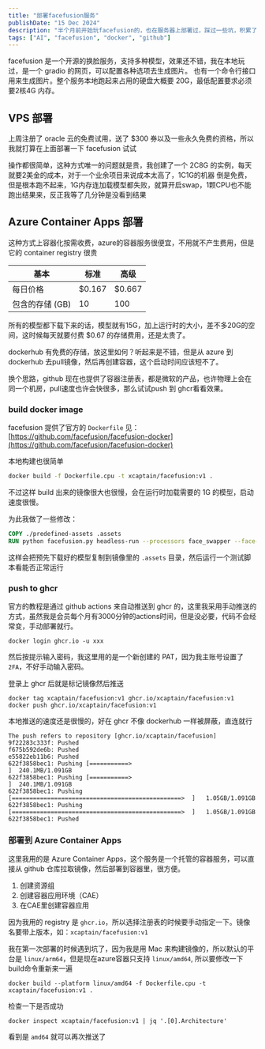 ```yaml
---
title: "部署facefusion服务"
publishDate: "15 Dec 2024"
description: "半个月前开始玩facefusion的，也在服务器上部署过，踩过一些坑，积累了一点经验，这里记录一下"
tags: ["AI", "facefusion", "docker", "github"]
---
```


facefusion 是一个开源的换脸服务，支持多种模型，效果还不错，我在本地玩过，是一个 gradio 的网页，可以配置各种选项去生成图片。
也有一个命令行接口用来生成图片。整个服务本地跑起来占用的硬盘大概要 20G，最低配置要求必须要2核4G 内存。

## VPS 部署

上周注册了 oracle 云的免费试用，送了 $300 券以及一些永久免费的资格，所以我就打算在上面部署一下 facefusion 试试

操作都很简单，这种方式唯一的问题就是贵，我创建了一个 2C8G 的实例，每天就要2美金的成本，对于一个业余项目来说成本太高了，1C1G的机器
倒是免费，但是根本跑不起来，1G内存连加载模型都失败，就算开启swap，1颗CPU也不能跑出结果来，反正我等了几分钟是没看到结果

## Azure Container Apps 部署

这种方式上容器化按需收费，azure的容器服务很便宜，不用就不产生费用，但是它的 container registry 很贵


| 基本 | 标准 | 高级 |
| ---- | ---- | ---- |
| 每日价格 | $0.167 | $0.667 | $1.667 |
| 包含的存储 (GB) | 10 | 100 | 500 |

所有的模型都下载下来的话，模型就有15G，加上运行时的大小，差不多20G的空间，这时候每天就要付费 $0.67 的存储费用，还是太贵了。


dockerhub 有免费的存储，放这里如何？听起来是不错，但是从 azure 到 dockerhub 去pull镜像，然后再创建容器，这个启动时间应该短不了。

换个思路，github 现在也提供了容器注册表，都是微软的产品，也许物理上会在同一个机房，pull速度也许会快很多，那么试试push 到 ghcr看看效果。

### build docker image

facefusion 提供了官方的 `Dockerfile` 见：[https://github.com/facefusion/facefusion-docker](https://github.com/facefusion/facefusion-docker)

本地构建也很简单

```bash
docker build -f Dockerfile.cpu -t xcaptain/facefusion:v1 .
```

不过这样 build 出来的镜像很大也很慢，会在运行时加载需要的 1G 的模型，启动速度很慢。

为此我做了一些修改：


```Dockerfile ins={1-2}
COPY ./predefined-assets .assets
RUN python facefusion.py headless-run --processors face_swapper --face-mask-types box --face-swapper-model inswapper_128  -s ./build_test_once/s-1.jpeg -t ./build_test_once/t-1.jpg -o ./build_test_once/out-1.jpg
```

这样会把预先下载好的模型复制到镜像里的 `.assets` 目录，然后运行一个测试脚本看能否正常运行


### push to ghcr

官方的教程是通过 github actions 来自动推送到 ghcr 的，这里我采用手动推送的方式，虽然我是会员每个月有3000分钟的actions时间，但是没必要，代码不会经常变，手动部署就行。

```shell
docker login ghcr.io -u xxx
```

然后按提示输入密码，我这里用的是一个新创建的 PAT，因为我主账号设置了 `2FA`，不好手动输入密码。

登录上 ghcr 后就是标记镜像然后推送

```shell
docker tag xcaptain/facefusion:v1 ghcr.io/xcaptain/facefusion:v1
docker push ghcr.io/xcaptain/facefusion:v1
```

本地推送的速度还是很慢的，好在 ghcr 不像 dockerhub 一样被屏蔽，直连就行


```log
The push refers to repository [ghcr.io/xcaptain/facefusion]
9f22283c333f: Pushed 
f675b592de6b: Pushed 
e55822eb11b6: Pushed 
622f3858bec1: Pushing [===========>                                       ]  240.1MB/1.091GB
622f3858bec1: Pushing [===========>                                       ]  240.1MB/1.091GB
622f3858bec1: Pushing [================================================>  ]   1.05GB/1.091GB
622f3858bec1: Pushing [================================================>  ]   1.05GB/1.091GB
622f3858bec1: Pushed 
```

### 部署到 Azure Container Apps

这里我用的是 Azure Container Apps，这个服务是一个托管的容器服务，可以直接从 github 仓库拉取镜像，然后部署到容器里，很方便。

1. 创建资源组
2. 创建容器应用环境（CAE）
3. 在CAE里创建容器应用

因为我用的 registry 是 `ghcr.io`，所以选择注册表的时候要手动指定一下。镜像名要带上版本，如：`xcaptain/facefusion:v1`

我在第一次部署的时候遇到坑了，因为我是用 Mac 来构建镜像的，所以默认的平台是 `linux/arm64`，但是现在azure容器只支持
`linux/amd64`, 所以要修改一下build命令重新来一遍

```shell
docker build --platform linux/amd64 -f Dockerfile.cpu -t xcaptain/facefusion:v1 .
```

检查一下是否成功

```shell
docker inspect xcaptain/facefusion:v1 | jq '.[0].Architecture'
```

看到是 `amd64` 就可以再次推送了

